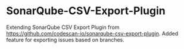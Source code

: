 # SonarQube-CSV-Export-Plugin

Extending SonarQube CSV Export Plugin from https://github.com/codescan-io/sonarqube-csv-export-plugin.
Added feature for exporting issues based on branches.
